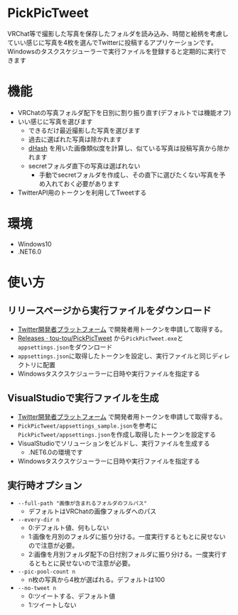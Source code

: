 # PickPicTweet
VRChat等で撮影した写真を保存したフォルダを読み込み、時間と絵柄を考慮していい感じに写真を4枚を選んでTwitterに投稿するアプリケーションです。
Windowsのタスクスケジューラーで実行ファイルを登録すると定期的に実行できます

# 機能
- VRChatの写真フォルダ配下を日別に割り振り直す(デフォルトでは機能オフ)
- いい感じに写真を選びます
  - できるだけ最近撮影した写真を選びます
  - 過去に選ばれた写真は除かれます
  - [dHash](https://www.hackerfactor.com/blog/index.php?/archives/529-Kind-of-Like-That.html) を用いた画像類似度を計算し、似ている写真は投稿写真から除かれます
  - secretフォルダ直下の写真は選ばれない
    - 手動でsecretフォルダを作成し、その直下に選びたくない写真を予め入れておく必要があります
- TwitterAPI用のトークンを利用してTweetする
# 環境
- Windows10
- .NET6.0

# 使い方
## リリースページから実行ファイルをダウンロード
- [Twitter開発者プラットフォーム](https://developer.twitter.com/ja/docs/twitter-ads-api/getting-started) で開発者用トークンを申請して取得する。
- [Releases · tou-tou/PickPicTweet](https://github.com/tou-tou/PickPicTweet/releases) から`PickPicTweet.exe`と`appsettings.json`をダウンロード
- `appsettings.json`に取得したトークンを設定し、実行ファイルと同じディレクトリに配置
- Windowsタスクスケジューラーに日時や実行ファイルを指定する

## VisualStudioで実行ファイルを生成
- [Twitter開発者プラットフォーム](https://developer.twitter.com/ja/docs/twitter-ads-api/getting-started) で開発者用トークンを申請して取得する。
- `PickPicTweet/appsettings_sample.json`を参考に`PickPicTweet/appsettings.json`を作成し取得したトークンを設定する
- VisualStudioでソリューションをビルドし、実行ファイルを生成する
  - .NET6.0の環境です
- Windowsタスクスケジューラーに日時や実行ファイルを指定する

## 実行時オプション
- `--full-path "画像が含まれるフォルダのフルパス"`
  - デフォルトはVRChatの画像フォルダへのパス
- `--every-dir n`
  - 0:デフォルト値、何もしない 
  - 1:画像を月別のフォルダに振り分ける。一度実行するともとに戻せないので注意が必要。
  - 2:画像を月別フォルダ配下の日付別フォルダに振り分ける。一度実行するともとに戻せないので注意が必要。
- `--pic-pool-count n`
  - n枚の写真から4枚が選ばれる。デフォルトは100
- `--no-tweet n`
  - 0:ツイートする、デフォルト値
  - 1:ツイートしない

